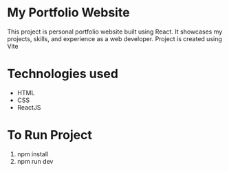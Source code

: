 # My Portfolio Website
This project is personal portfolio website built using React. It showcases my projects, skills, and experience as a web developer. 
Project is created using Vite
# Technologies used
* HTML
* CSS
* ReactJS
# To Run Project
1. npm install
2. npm run dev
  
